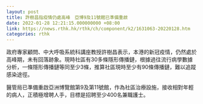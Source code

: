 ```yaml
---
layout: post
title: 許樹昌指疫情仍處高峰　亞博9及11號館已準備重啟
date: 2022-01-28 12:21:15.000000000 +08:00
link: https://news.rthk.hk/rthk/ch/component/k2/1631063-20220128.htm
categories: rthk
---
```


政府專家顧問、中大呼吸系統科講座教授許樹昌表示，本港的新冠疫情，仍然處於高峰期，未有回落跡象。現時社區有30多條隱形傳播鏈，根據過往流行病學數據分析，一條隱形傳播鏈等同至少3條，推算社區現時至少有90條傳播鏈，難以追蹤感染途徑。

醫管局已準備重啟亞洲博覽館第9及第11號館，作為社區治療設施，接收相對年輕的病人，正積極增聘人手，目標是招聘至少400名兼職護士。
